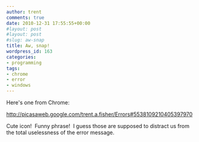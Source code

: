 ```yaml
---
author: trent
comments: true
date: 2010-12-31 17:55:55+00:00
#layout: post
#layout: post
#slug: aw-snap
title: Aw, snap!
wordpress_id: 163
categories:
- programming
tags:
- chrome
- error
- windows
---
```


Here's one from Chrome:

http://picasaweb.google.com/trent.a.fisher/Errors#5538109210405397970

Cute icon!  Funny phrase!  I guess those are supposed to distract us from the total uselessness of the error message.
